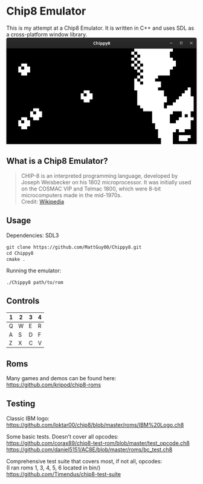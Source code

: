 # Chip8 Emulator
This is my attempt at a Chip8 Emulator. It is written in C++ and uses SDL as a cross-platform window library.
![](https://github.com/MattGuy00/Chippy8/blob/main/Trip8.png)

## What is a Chip8 Emulator?
> CHIP-8 is an interpreted programming language, developed by Joseph Weisbecker on his 1802 microprocessor. It was initially used on the COSMAC VIP and Telmac 1800, which were 8-bit microcomputers made in the mid-1970s.
<br>Credit: [Wikipedia](https://en.wikipedia.org/wiki/Chip-8)

## Usage
Dependencies: SDL3
```
git clone https://github.com/MattGuy00/Chippy8.git
cd Chippy8
cmake .
```

Running the emulator:
```
./Chippy8 path/to/rom
```

## Controls
| 1 | 2 | 3 | 4 |
|---|---|---|---|
| Q | W | E | R |
| A | S | D | F |
| Z | X | C | V |

## Roms
Many games and demos can be found here: <br>
https://github.com/kripod/chip8-roms


## Testing
Classic IBM logo: <br>
https://github.com/loktar00/chip8/blob/master/roms/IBM%20Logo.ch8

Some basic tests. Doesn't cover all opcodes: <br>
https://github.com/corax89/chip8-test-rom/blob/master/test_opcode.ch8 <br>
https://github.com/daniel5151/AC8E/blob/master/roms/bc_test.ch8

Comprehensive test suite that covers most, if not all, opcodes: <br>
(I ran roms 1, 3, 4, 5, 6 located in bin/) <br>
https://github.com/Timendus/chip8-test-suite
